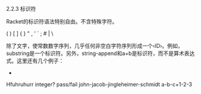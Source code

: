 2.2.3 标识符

Racket的标识符语法特别自由。不含特殊字符。

 ( ) [ ] { } " , ' ` ; # | \

除了文字，使常数数字序列，几乎任何非空白字符序列形成一个‹ID›。例如，substring是一个标识符。另外，string-append和a+b是标识符，而不是算术表达式。这里还有几个例子：

+
Hfuhruhurr
integer?
pass/fail
john-jacob-jingleheimer-schmidt
a-b-c+1-2-3
